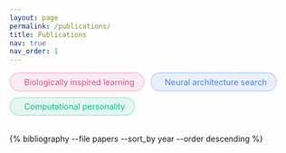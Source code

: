 ```yaml
---
layout: page
permalink: /publications/
title: Publications
nav: true
nav_order: 1
---
```


<style>
.publications {
  margin-top: 2rem;
  display: grid;
  gap: 1.5rem;
}

.publication-item {
  display: flex;
  padding: 0.8rem;
  border-radius: 12px;
  transition: all 0.3s ease;
  font-size: 0.95rem;
  border-left: 4px solid transparent;
  background: white;
  box-shadow: 0 2px 4px rgba(0,0,0,0.04);
  height: 140px;
  overflow: hidden;
}

.publication-item:hover {
  box-shadow: 0 4px 8px rgba(0,0,0,0.08);
  transform: translateY(-2px);
}

.pub-image {
  width: 160px;
  min-width: 160px;
  margin-right: 1.2rem;
  aspect-ratio: 16/9;
}

.pub-image img {
  width: 100%;
  height: 100%;
  object-fit: cover;
  border-radius: 8px;
  box-shadow: 0 2px 4px rgba(0,0,0,0.1);
}

.preview-placeholder {
  width: 100%;
  height: 100%;
  background: #f5f5f5;
  border-radius: 8px;
  display: flex;
  align-items: center;
  justify-content: center;
}

.preview-placeholder::after {
  content: '📄';
  font-size: 2.5rem;
  color: #ddd;
}

.pub-content {
  flex: 1;
  min-width: 0;
  display: flex;
  flex-direction: column;
}

.title-row {
  display: flex;
  align-items: flex-start;
  gap: 0.8rem;
  margin-bottom: 0.15rem;
}

.title-row .title {
  font-weight: 600;
  color: #2c3e50;
  font-size: 1rem;
  line-height: 1.2;
  flex: 1;
}

.topic-icon {
  display: inline-flex;
  align-items: center;
  justify-content: center;
  width: 1.6rem;
  height: 1.6rem;
  border-radius: 50%;
  font-size: 0.9rem;
  flex-shrink: 0;
}

.pub-content .author {
  color: #666;
  margin-bottom: 0.3rem;
  font-size: 0.9rem;
  line-height: 1.2;
}

.pub-content .periodical {
  margin-top: 0.1rem;
  font-size: 0.9rem;
  margin-bottom: 0.3rem;
  line-height: 1.3;
  display: flex;
  align-items: center;
  gap: 0.4rem;
  flex-wrap: wrap;
}

.pub-content .periodical .venue {
  color: #0366d6;
}

.pub-content .periodical .venue em {
  font-style: normal;
  font-weight: 500;
}

.pub-content .periodical .year {
  color: #666;
  font-weight: 600;
}

.pub-links {
  display: flex;
  flex-wrap: wrap;
  gap: 0.4rem;
  margin-top: auto;
  padding-bottom: 0.2rem;
}

.pub-links a, .abstract-toggle {
  display: inline-flex;
  align-items: center;
  padding: 0.2rem 0.6rem;
  border-radius: 4px;
  color: #666;
  text-decoration: none;
  font-size: 0.85rem;
  background: rgba(0,0,0,0.05);
  transition: all 0.2s ease;
  height: 24px;
}

.pub-links a:hover {
  background: rgba(0,0,0,0.08);
  transform: translateY(-1px);
  color: #333;
}

.pub-links i {
  margin-right: 0.3rem;
  font-size: 0.9rem;
}

.abstract-toggle {
  cursor: pointer;
  user-select: none;
}

.abstract-content {
  display: none;
}

body.modal-open {
  overflow: hidden;
}

/* Topic colors and filters */
.topic-filters {
  margin-bottom: 2rem;
  display: flex;
  gap: 0.6rem;
  flex-wrap: wrap;
}

.topic-filter {
  display: inline-flex;
  align-items: center;
  gap: 0.5rem;
  padding: 0.4rem 1rem;
  border-radius: 30px;
  font-size: 0.9rem;
  cursor: pointer;
  transition: all 0.2s ease;
  border: 2px solid transparent;
  user-select: none;
}

.topic-filter i {
  font-size: 1rem;
}

/* Bio-learning theme */
.topic-filter.bio-learning,
.topic-bio-learning .topic-icon {
  color: #e74694;
}

.topic-filter.bio-learning {
  background: rgba(231, 70, 148, 0.1);
  border-color: rgba(231, 70, 148, 0.2);
}

.topic-filter.bio-learning.active {
  color: #d11b71;  /* Bolder pink */
  background: rgba(231, 70, 148, 0.15);
  border-color: #d11b71;
  font-weight: 600;
}

/* NAS theme */
.topic-filter.nas,
.topic-nas .topic-icon {
  color: #3b82f6;
}

.topic-filter.nas {
  background: rgba(59, 130, 246, 0.1);
  border-color: rgba(59, 130, 246, 0.2);
}

.topic-filter.nas.active {
  color: #1d4ed8;  /* Bolder blue */
  background: rgba(59, 130, 246, 0.15);
  border-color: #1d4ed8;
  font-weight: 600;
}

/* Personality theme */
.topic-filter.personality,
.topic-personality .topic-icon {
  color: #10b981;
}

.topic-filter.personality {
  background: rgba(16, 185, 129, 0.1);
  border-color: rgba(16, 185, 129, 0.2);
}

.topic-filter.personality.active {
  color: #047857;  /* Bolder green */
  background: rgba(16, 185, 129, 0.15);
  border-color: #047857;
  font-weight: 600;
}

/* Remove the general active state that was making everything white */
.topic-filter.active {
  background: rgba(0,0,0,0.03);
}

.publication-item.topic-bio-learning {
  border-left-color: #e74694;
}

.publication-item.topic-nas {
  border-left-color: #3b82f6;
}

.publication-item.topic-personality {
  border-left-color: #10b981;
}

.topic-filter.active {
  background: currentColor;
  border-color: currentColor;
  color: white;
}

.publication-item.hidden {
  display: none;
}

@media (max-width: 768px) {
  .publication-item {
    flex-direction: column;
    height: auto;
  }
  
  .pub-image {
    width: 160px;
    margin: 0 auto 1rem auto;
  }
}

/* Modal styles */
.modal-overlay {
  display: none;
  position: fixed;
  top: 0;
  left: 0;
  right: 0;
  bottom: 0;
  z-index: 1000;
}

.modal {
  display: none;
  position: absolute;
  background: white;
  padding: 1.2rem;
  border-radius: 12px;
  max-width: 600px;
  width: auto;
  max-height: 150px;
  overflow-y: auto;
  box-shadow: 0 4px 12px rgba(0,0,0,0.15);
  z-index: 1001;
  transform-origin: top left;
}

.modal.show {
  display: block;
  animation: popIn 0.2s cubic-bezier(0.34, 1.56, 0.64, 1);
}

@keyframes popIn {
  from {
    opacity: 0;
    transform: scale(0.6);
  }
  to {
    opacity: 1;
    transform: scale(1);
  }
}

.modal::before {
  content: '';
  position: absolute;
  top: -8px;
  left: 20px;
  width: 16px;
  height: 16px;
  background: white;
  transform: rotate(45deg);
  box-shadow: -2px -2px 5px rgba(0,0,0,0.06);
}

.modal-title {
  display: none;
}

.modal-body {
  font-size: 0.9rem;
  line-height: 1.5;
  color: #4a5568;
  padding-right: 0.5rem;
  padding-top: 0.2rem;
}

.modal-close {
  position: absolute;
  top: 0.5rem;
  right: 0.5rem;
  width: 1.5rem;
  height: 1.5rem;
  border: none;
  background: none;
  color: #94a3b8;
  font-size: 1.2rem;
  cursor: pointer;
  display: flex;
  align-items: center;
  justify-content: center;
  transition: color 0.2s ease;
}

.modal-close:hover {
  color: #475569;
}

/* Add smooth scrollbar for the modal */
.modal::-webkit-scrollbar {
  width: 8px;
}

.modal::-webkit-scrollbar-track {
  background: #f1f1f1;
  border-radius: 4px;
}

.modal::-webkit-scrollbar-thumb {
  background: #ccc;
  border-radius: 4px;
}

.modal::-webkit-scrollbar-thumb:hover {
  background: #bbb;
}
</style>

<link rel="stylesheet" href="https://cdnjs.cloudflare.com/ajax/libs/font-awesome/6.0.0/css/all.min.css">

<div class="topic-filters">
  <div class="topic-filter bio-learning" data-topic="bio-learning">
    <i class="fas fa-brain"></i>
    <span>Biologically inspired learning</span>
  </div>
  <div class="topic-filter nas" data-topic="nas">
    <i class="fas fa-search"></i>
    <span>Neural architecture search</span>
  </div>
  <div class="topic-filter personality" data-topic="personality">
    <i class="fas fa-robot"></i>
    <span>Computational personality</span>
  </div>
</div>

<script>
document.addEventListener('DOMContentLoaded', function() {
  const modal = document.createElement('div');
  modal.className = 'modal';
  modal.innerHTML = `
    <button class="modal-close">&times;</button>
    <div class="modal-body"></div>
  `;
  document.body.appendChild(modal);

  let currentToggle = null;
  let globalClickHandler = null;

  // Handle abstract toggles
  document.querySelectorAll('.abstract-toggle').forEach(toggle => {
    toggle.addEventListener('click', function(e) {
      e.preventDefault();
      e.stopPropagation();
      
      // If clicking the same toggle that's already open, close it
      if (currentToggle === this && modal.classList.contains('show')) {
        closeModal();
        return;
      }
      
      currentToggle = this;
      const paper = this.closest('.publication-item');
      const abstract = paper.querySelector('.abstract-content').textContent.trim();
      
      // Get click coordinates
      const clickX = e.clientX;
      const clickY = e.clientY + window.scrollY;
      
      // Position modal relative to click, but ensure it stays in viewport
      const modalWidth = 600;
      const viewportWidth = window.innerWidth;
      
      // Calculate left position
      let leftPos = clickX - 20;
      if (leftPos + modalWidth > viewportWidth) {
        leftPos = viewportWidth - modalWidth - 20;
      }
      leftPos = Math.max(20, leftPos);
      
      // Set position and transform origin
      modal.style.left = `${leftPos}px`;
      modal.style.top = `${clickY + 10}px`;
      modal.style.transformOrigin = `${clickX - leftPos}px 0`;
      
      modal.querySelector('.modal-body').textContent = abstract;
      
      // Remove existing click handler if any
      if (globalClickHandler) {
        document.removeEventListener('click', globalClickHandler);
      }
      
      // Add new click handler
      globalClickHandler = function(e) {
        if (!modal.contains(e.target) && e.target !== currentToggle) {
          closeModal();
        }
      };
      
      // Show modal and add click handler with delay
      modal.classList.add('show');
      setTimeout(() => {
        document.addEventListener('click', globalClickHandler);
      }, 0);
    });
  });

  // Close button handler
  modal.querySelector('.modal-close').addEventListener('click', function(e) {
    e.stopPropagation();
    closeModal();
  });

  // Close on escape key
  document.addEventListener('keydown', function(e) {
    if (e.key === 'Escape' && modal.classList.contains('show')) {
      closeModal();
    }
  });

  function closeModal() {
    modal.classList.remove('show');
    if (globalClickHandler) {
      document.removeEventListener('click', globalClickHandler);
      globalClickHandler = null;
    }
    currentToggle = null;
  }

  // Topic filtering functionality
  const filters = document.querySelectorAll('.topic-filter');
  const papers = document.querySelectorAll('.publication-item');
  let activeFilters = new Set();

  filters.forEach(filter => {
    filter.addEventListener('click', function() {
      const topic = this.dataset.topic;
      this.classList.toggle('active');
      
      if (this.classList.contains('active')) {
        activeFilters.add(topic);
      } else {
        activeFilters.delete(topic);
      }

      papers.forEach(paper => {
        if (activeFilters.size === 0) {
          paper.classList.remove('hidden');
        } else {
          const shouldShow = Array.from(activeFilters).some(filter => 
            paper.classList.contains(`topic-${filter}`)
          );
          paper.classList.toggle('hidden', !shouldShow);
        }
      });
    });
  });
});
</script>

<div class="modal-overlay">
  <div class="modal">
    <div class="modal-header">
      <h3 class="modal-title"></h3>
      <button class="modal-close">×</button>
    </div>
    <div class="modal-body"></div>
  </div>
</div>

<div class="publications">
{% bibliography --file papers --sort_by year --order descending %}
</div>

